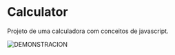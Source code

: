 # Calculator
Projeto de uma calculadora com conceitos de javascript. 


![DEMONSTRACION](https://github.com/Daniel-Tavares-de-Lima/Calculator/blob/main/Calculator.gif)
